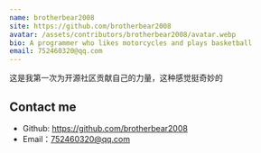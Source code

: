 ```yaml
---
name: brotherbear2008
site: https://github.com/brotherbear2008
avatar: /assets/contributors/brotherbear2008/avatar.webp
bio: A programmer who likes motorcycles and plays basketball
email: 752460320@qq.com
---
```

这是我第一次为开源社区贡献自己的力量，这种感觉挺奇妙的


## Contact me

- Github: <https://github.com/brotherbear2008>
- Email：<752460320@qq.com>
